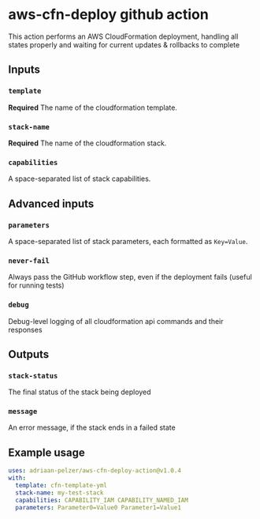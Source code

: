 # aws-cfn-deploy github action

This action performs an AWS CloudFormation deployment, handling all states properly and waiting for current updates & rollbacks to complete 

## Inputs

### `template`

**Required** The name of the cloudformation template.

### `stack-name`

**Required** The name of the cloudformation stack.

### `capabilities`

A space-separated list of stack capabilities.

## Advanced inputs

### `parameters`

A space-separated list of stack parameters, each formatted as `Key=Value`.

### `never-fail`

Always pass the GitHub workflow step, even if the deployment fails (useful for running tests)

### `debug`

Debug-level logging of all cloudformation api commands and their responses

## Outputs

### `stack-status`

The final status of the stack being deployed

### `message`

An error message, if the stack ends in a failed state

## Example usage

```yml
uses: adriaan-pelzer/aws-cfn-deploy-action@v1.0.4
with:
  template: cfn-template-yml
  stack-name: my-test-stack
  capabilities: CAPABILITY_IAM CAPABILITY_NAMED_IAM
  parameters: Parameter0=Value0 Parameter1=Value1
```
